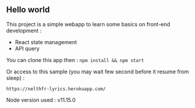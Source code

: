 Hello world
-

This project is a simple webapp to learn some basics on front-end development : 
- React state management 
- API query

You can clone this app then : `npm install && npm start`

Or access to this sample (you may wait few second before it resume from sleep) : 

`https://nelthfr-lyrics.herokuapp.com/`

Node version used : v11.15.0
